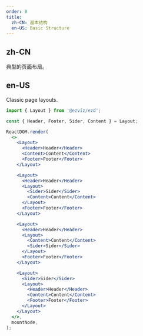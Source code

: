 ```yaml
---
order: 0
title:
  zh-CN: 基本结构
  en-US: Basic Structure
---
```


## zh-CN

典型的页面布局。

## en-US

Classic page layouts.

```jsx
import { Layout } from '@ezviz/ezd';

const { Header, Footer, Sider, Content } = Layout;

ReactDOM.render(
  <>
    <Layout>
      <Header>Header</Header>
      <Content>Content</Content>
      <Footer>Footer</Footer>
    </Layout>

    <Layout>
      <Header>Header</Header>
      <Layout>
        <Sider>Sider</Sider>
        <Content>Content</Content>
      </Layout>
      <Footer>Footer</Footer>
    </Layout>

    <Layout>
      <Header>Header</Header>
      <Layout>
        <Content>Content</Content>
        <Sider>Sider</Sider>
      </Layout>
      <Footer>Footer</Footer>
    </Layout>

    <Layout>
      <Sider>Sider</Sider>
      <Layout>
        <Header>Header</Header>
        <Content>Content</Content>
        <Footer>Footer</Footer>
      </Layout>
    </Layout>
  </>,
  mountNode,
);
```

<style>
#components-layout-demo-basic .code-box-demo {
  text-align: center;
}
#components-layout-demo-basic .ant-layout-header,
#components-layout-demo-basic .ant-layout-footer {
  color: #fff;
  background: #7dbcea;
}
[data-theme="dark"] #components-layout-demo-basic .ant-layout-header {
  background: #6aa0c7;
}
[data-theme="dark"] #components-layout-demo-basic .ant-layout-footer {
  background: #6aa0c7;
}
#components-layout-demo-basic .ant-layout-footer {
  line-height: 1.5;
}
#components-layout-demo-basic .ant-layout-sider {
  color: #fff;
  line-height: 120px;
  background: #3ba0e9;
}
[data-theme="dark"] #components-layout-demo-basic .ant-layout-sider {
  background: #3499ec;
}
#components-layout-demo-basic .ant-layout-content {
  min-height: 120px;
  color: #fff;
  line-height: 120px;
  background: rgba(16, 142, 233, 1);
}
[data-theme="dark"] #components-layout-demo-basic .ant-layout-content {
  background: #107bcb;
}
#components-layout-demo-basic > .code-box-demo > .ant-layout + .ant-layout {
  margin-top: 48px;
}
</style>
